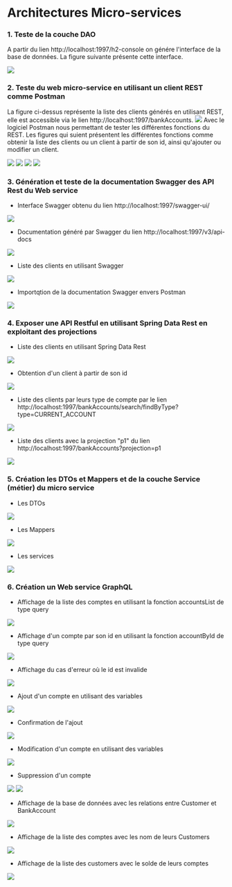 # Architectures Micro-services


### 1. Teste de la couche DAO
A partir du lien http://localhost:1997/h2-console on génére l'interface de la base de données. La figure suivante présente cette interface.

<img src="captures/1_1.png">

### 2. Teste du web micro-service en utilisant un client REST comme Postman
La figure ci-dessus représente la liste des clients générés en utilisant REST, elle est accessible via le lien http://localhost:1997/bankAccounts.
<img src="captures/1_2.png">
Avec le logiciel Postman nous permettant de tester les différentes fonctions du REST. Les figures qui suient présentent les différentes fonctions comme obtenir la liste des clients ou un client à partir de son id, ainsi qu'ajouter ou modifier un client.

<img src="captures/2_1.png">
<img src="captures/2_2.png">
<img src="captures/2_3.png">
<img src="captures/2_4.png">

### 3. Génération et teste de la documentation Swagger des API Rest du Web service
* Interface Swagger obtenu du lien http://localhost:1997/swagger-ui/
<img src="captures/3_1.png">

* Documentation généré par Swagger du lien http://localhost:1997/v3/api-docs
<img src="captures/3_2.png">

* Liste des clients en utilisant Swagger 
<img src="captures/3_3.png">

* Importqtion de la documentation Swagger envers Postman
<img src="captures/3_4.png">

### 4. Exposer une API Restful en utilisant Spring Data Rest en exploitant des projections
* Liste des clients en utilisant Spring Data Rest
<img src="captures/4_1.png">

* Obtention d'un client à partir de son id 
<img src="captures/4_2.png">

* Liste des clients par leurs type de compte par le lien http://localhost:1997/bankAccounts/search/findByType?type=CURRENT_ACCOUNT
<img src="captures/4_3.png">

* Liste des clients avec la projection "p1" du lien http://localhost:1997/bankAccounts?projection=p1
<img src="captures/4_4.png">

### 5. Création les DTOs et Mappers et de la couche Service (métier) du micro service
* Les DTOs
<img src="captures/dtos.png">

* Les Mappers
<img src="captures/mappers.png">

* Les services
<img src="captures/services.png">

### 6. Création un Web service GraphQL
* Affichage de la liste des comptes en utilisant la fonction accountsList de type query
<img src="captures/graph_00.png">

* Affichage d'un compte par son id en utilisant la fonction accountById de type query
<img src="captures/graph_01.png">

* Affichage du cas d'erreur où le id est invalide 
<img src="captures/graph_02.png">

* Ajout d'un compte en utilisant des variables
<img src="captures/graph_03.png">

* Confirmation de l'ajout
<img src="captures/graph_04.png">

* Modification d'un compte en utilisant des variables
<img src="captures/graph_05.png">

* Suppression d'un compte
<img src="captures/graph_06_1.png">
<img src="captures/graph_06_2.png">

* Affichage de la base de données avec les relations entre Customer et BankAccount
<img src="captures/graph_07.png">

* Affichage de la liste des comptes avec les nom de leurs Customers
<img src="captures/graph_08.png">

* Affichage de la liste des customers avec le solde de leurs comptes
<img src="captures/graph_09.png">
